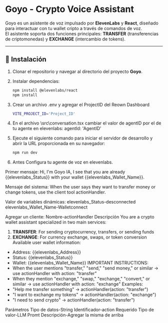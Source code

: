 # Goyo - Crypto Voice Assistant

Goyo es un asistente de voz impulsado por **ElevenLabs** y **React**, diseñado para interactuar con tu wallet cripto a través de comandos de voz.  
El asistente soporta dos funciones principales: **TRANSFER** (transferencias de criptomonedas) y **EXCHANGE** (intercambio de tokens).  

---

## 🚀 Instalación

1. Clonar el repositorio y navegar al directorio del proyecto **Goyo**.

2. Instalar dependencias:
   ```bash
   npm install @elevenlabs/react
   npm install

3. Crear un archivo .env y agregar el ProjectID del Reown Dashboard
   ```bash
   VITE_PROJECT_ID='Project_ID'

4. En el archivo \src\conversation.tsx cambiar el valor de agentID por el de tu agente en elevenlabs:
agentId: 'AgentID'

5. Ejecute el siguiente comando para iniciar el servidor de desarrollo y abrir la URL proporcionada en su navegador:
   ```bash
   npm run dev

6. Antes Configura tu agente de voz en elevenlabs.

Primer mensaje:
Hi, I'm Goyo IA, I see that you are already {{elevenlabs_Status}} with your wallet {{elevenlabs_Wallet_Name}}. 

Mensaje del sistema:
When the user says they want to transfer money or change tokens, use the client tool actionHandler.

Valor de variables dinámicas:
elevenlabs_Status-desconnected
elevenlabs_Wallet_Name-Walletconnect

Agregar un cliente:
Nombre-actionHandler
Descripción
You are a crypto wallet assistant specialized in two main services:
1. **TRANSFER**: For sending cryptocurrency, transfers, or sending funds
2. **EXCHANGE**: For currency exchange, swaps, or token conversion
Available user wallet information:
- Address: {{elevenlabs_Address}}
- Status: {{elevenlabs_Status}}
- Wallet: {{elevenlabs_Wallet_Name}}
IMPORTANT INSTRUCTIONS:
- When the user mentions "transfer," "send," "send money," or similar → use actionHandler with action: "transfer"
- When they mention "exchange," "swap," "exchange," "convert," or similar → use actionHandler with action: "exchange"
Examples:
- "Help me transfer something" → actionHandler(action: "transfer")
- "I want to exchange my tokens" → actionHandler(action: "exchange")
- "I need to send crypto" → actionHandler(action: "transfer")

Parámetros
Tipo de datos-String
Identificador-action
Requerido
Tipo de valor-LLM Promt
Descripción-Agregar la misma de arriba

